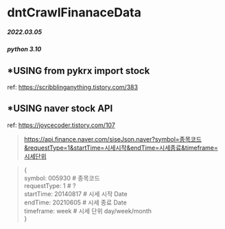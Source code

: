# dntCrawlFinanaceData  
##### 2022.03.05

##### python 3.10
## *USING from pykrx import stock

ref: https://scribblinganything.tistory.com/383

## *USING naver stock API

ref: https://joycecoder.tistory.com/107

> https://api.finance.naver.com/siseJson.naver?symbol=종목코드&requestType=1&startTime=시세시작&endTime=시세종료&timeframe=시세단위

> {   
symbol: 005930 # 종목코드  
requestType: 1 # ?   
startTime: 20140817 # 시세 시작 Date  
endTime: 20210605 # 시세 종료 Date   
timeframe: week # 시세 단위 day/week/month  
> }

